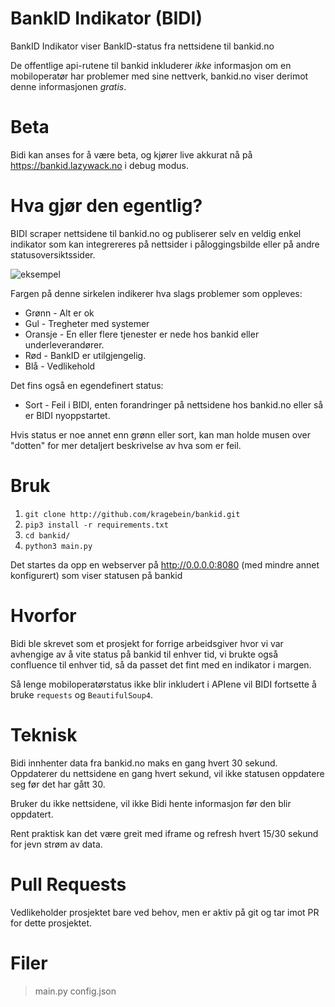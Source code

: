 # BankID  Indikator (BIDI)
BankID Indikator viser BankID-status fra nettsidene til bankid.no

De offentlige api-rutene til bankid inkluderer *ikke* informasjon om en mobiloperatør har problemer med sine nettverk, bankid.no viser derimot denne informasjonen *gratis*.

# Beta

Bidi kan anses for å være beta, og kjører live akkurat nå på https://bankid.lazywack.no i debug modus.


# Hva gjør den egentlig?
BIDI scraper nettsidene til bankid.no og publiserer selv en veldig enkel indikator som kan integrereres på nettsider i påloggingsbilde eller på andre statusoversiktssider. 

![eksempel](https://i.postimg.cc/fy56zW5p/image.png)

Fargen på denne sirkelen indikerer hva slags problemer som oppleves:

* Grønn - Alt er ok
* Gul - Tregheter med systemer
* Oransje - En eller flere tjenester er nede hos bankid eller underleverandører.
* Rød - BankID er utilgjengelig.
* Blå - Vedlikehold

Det fins også en egendefinert status:

* Sort - Feil i BIDI, enten forandringer på nettsidene hos bankid.no eller så er BIDI nyoppstartet. 

Hvis status er noe annet enn grønn eller sort, kan man holde musen over "dotten" for mer detaljert beskrivelse av hva som er feil.


# Bruk

 1. `git clone http://github.com/kragebein/bankid.git`
 2. `pip3 install -r requirements.txt`
 3. `cd bankid/`
 4. `python3 main.py`

Det startes da opp en webserver på http://0.0.0.0:8080 (med mindre annet konfigurert) som viser statusen på bankid



# Hvorfor
Bidi ble skrevet som et prosjekt for forrige arbeidsgiver hvor vi var avhengige av å vite status på bankid til enhver tid, vi brukte også confluence til enhver tid, så da passet det fint med en indikator i margen.

Så lenge mobiloperatørstatus ikke blir inkludert i APIene vil BIDI fortsette å bruke `requests` og `BeautifulSoup4`. 


# Teknisk

Bidi innhenter data fra bankid.no maks en gang hvert 30 sekund. 
Oppdaterer du nettsidene en gang hvert sekund, vil ikke statusen oppdatere seg før det har gått 30. 

Bruker du ikke nettsidene, vil ikke Bidi hente informasjon før den blir oppdatert. 

Rent praktisk kan det være greit med iframe og refresh hvert 15/30 sekund for jevn strøm av data.


# Pull Requests

Vedlikeholder prosjektet bare ved behov, men er aktiv på git og tar imot PR for dette prosjektet.


# Filer

> main.py
> config.json
